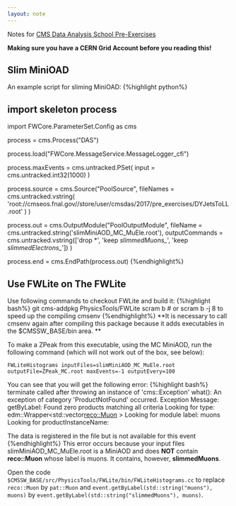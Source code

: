 ```yaml
---
layout: note
---
```

Notes for [CMS Data Analysis School Pre-Exercises](https://twiki.cern.ch/twiki/bin/view/CMS/SWGuideCMSDataAnalysisSchoolPreExerciseFirstSet)

**Making sure you have a CERN Grid Account before you reading this!**

## Slim MiniOAD
An example script for sliming MiniOAD:
{%highlight python%}
## import skeleton process
import FWCore.ParameterSet.Config as cms

process = cms.Process("DAS")

process.load("FWCore.MessageService.MessageLogger_cfi")

process.maxEvents = cms.untracked.PSet( input = cms.untracked.int32(1000) )

process.source = cms.Source("PoolSource",
    fileNames = cms.untracked.vstring(
      'root://cmseos.fnal.gov//store/user/cmsdas/2017/pre_exercises/DYJetsToLL.root'
    )
)

process.out = cms.OutputModule("PoolOutputModule",
    fileName = cms.untracked.string('slimMiniAOD_MC_MuEle.root'),
    outputCommands = cms.untracked.vstring(['drop *', 'keep *_slimmedMuons__*', 'keep *_slimmedElectrons__*'])
)

process.end = cms.EndPath(process.out)
{%endhighlight%}

## Use FWLite on The FWLite
Use following commands to checkout FWLite and build it:
{%highlight bash%}
git cms-addpkg PhysicsTools/FWLite
scram b # or scram b -j 8 to speed up the compiling
cmsenv
{%endhighlight%}
**It is necessary to call cmsenv again after compiling this package because it adds executables in the $CMSSW_BASE/bin area. **

To make a ZPeak from this executable, using the MC MiniAOD, run the following command (which will not work out of the box, see below):

`FWLiteHistograms inputFiles=slimMiniAOD_MC_MuEle.root outputFile=ZPeak_MC.root maxEvents=-1 outputEvery=100`

You can see that you will get the following error:
{%highlight bash%}
terminate called after throwing an instance of 'cms::Exception'
  what():  An exception of category 'ProductNotFound' occurred.
Exception Message:
getByLabel: Found zero products matching all criteria
Looking for type: edm::Wrapper<std::vector<reco::Muon> >
Looking for module label: muons
Looking for productInstanceName: 

The data is registered in the file but is not available for this event
{%endhighlight%}
This error occurs because your input files slimMiniAOD_MC_MuEle.root is a MiniAOD and does **NOT** contain **reco::Muon** whose label is muons. 
It contains, however, **slimmedMuons**.

Open the code `$CMSSW_BASE/src/PhysicsTools/FWLite/bin/FWLiteHistograms.cc` to replace `reco::Muon` by `pat::Muon` and `event.getByLabel(std::string("muons"), muons)` by `event.getByLabel(std::string("slimmedMuons"), muons)`.
